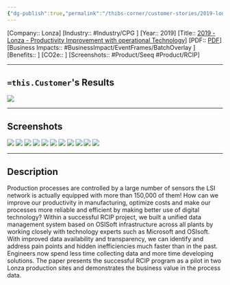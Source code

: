 ```yaml
---
{"dg-publish":true,"permalink":"/thibs-corner/customer-stories/2019-lonza-productivity-improvement-with-operational-technology/","noteIcon":""}
---
```


[Company:: Lonza]
[Industry:: #Industry/CPG ]
[Year:: 2019]
[Title:: [2019 - Lonza - Productivity Improvement with operational Technology](https://resources.osisoft.com/presentations/pivot--productivity-improvement-with-operational-technology--lonzax/)]
[PDF:: [PDF](https://cdn.osisoft.com/osi/presentations/2019-uc-gothenburg/UC19EU-D2FB02-Lonza-Lacaille-PIVOT-Productivity-Improvement-with-operational-Technology.pdf)]
[Business Impacts:: #BusinessImpact/EventFrames/BatchOverlay ]
[Benefits:: ]
[CO2e:: ]
[Screenshots:: #Product/Seeq #Product/RCIP] 

---
## `=this.Customer`'s Results
![](https://i.imgur.com/QimnP62.png)

---
## Screenshots
![](https://i.imgur.com/Fi5Jt2B.png)
![](https://i.imgur.com/WE8mXe3.png)
![](https://i.imgur.com/vzFQ2kC.png)
![](https://i.imgur.com/QXcCyHB.png)
![](https://i.imgur.com/Asem9Vj.png)
![](https://i.imgur.com/JSzQ0AT.png)
![](https://i.imgur.com/mOBmrgp.png)
![](https://i.imgur.com/ySEkkgj.png)
![](https://i.imgur.com/GWafi2e.png)
![](https://i.imgur.com/2NAOR4F.png)
![](https://i.imgur.com/nYJgM8n.png)

---
## Description
Production processes are controlled by a large number of sensors the LSI network is actually equipped with more than 150,000 of them! How can we improve our productivity in manufacturing, optimize costs and make our processes more reliable and efficient by making better use of digital technology? Within a successful RCIP project, we built a unified data management system based on OSISoft infrastructure across all plants by working closely with technology experts such as Microsoft and OSIsoft. With improved data availability and transparency, we can identify and address pain points and hidden inefficiencies much faster than in the past. Engineers now spend less time collecting data and more time developing solutions. The paper presents the successful RCIP program as a pilot in two Lonza production sites and demonstrates the business value in the process data.